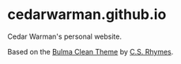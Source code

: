 # cedarwarman.github.io
Cedar Warman's personal website.

Based on the [Bulma Clean Theme](https://github.com/chrisrhymes/bulma-clean-theme) by [C.S. Rhymes](https://www.csrhymes.com/).

